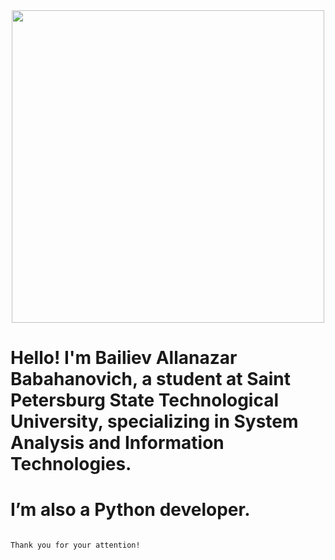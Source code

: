 <div id="header" align="center" >
  <img src="https://media.giphy.com/media/V4NSR1NG2p0KeJJyr5/giphy.gif" width="500" length = "500"/>
</div>

# Hello! I'm Bailiev Allanazar Babahanovich, a student at Saint Petersburg State Technological University, specializing in System Analysis and Information Technologies. 
# I’m also a Python developer. 
                                                                                                                                                                      
                                                                                                                                                                      
                                                                                          Thank you for your attention!
